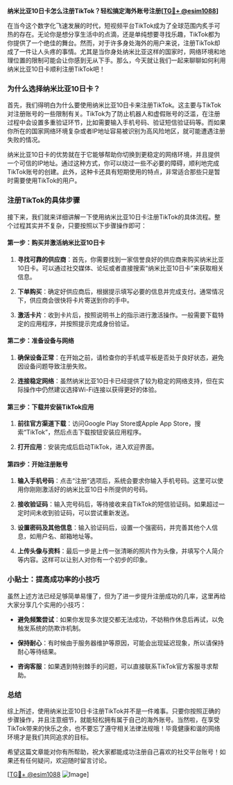 **纳米比亚10日卡怎么注册TikTok？轻松搞定海外账号注册[[TG💪+ @esim1088](https://t.me/s/esim1088)]**

在当今这个数字化飞速发展的时代，短视频平台TikTok成为了全球范围内炙手可热的存在。无论你是想分享生活中的点滴，还是单纯想要寻找乐趣，TikTok都为你提供了一个绝佳的舞台。然而，对于许多身处海外的用户来说，注册TikTok却成了一件让人头疼的事情。尤其是当你身处纳米比亚这样的国家时，网络环境和地理位置的限制可能会让你感到无从下手。那么，今天就让我们一起来聊聊如何利用纳米比亚10日卡顺利注册TikTok吧！

### 为什么选择纳米比亚10日卡？

首先，我们得明白为什么要使用纳米比亚10日卡来注册TikTok。这主要与TikTok对注册账号的一些限制有关。TikTok为了防止机器人和虚假账号的泛滥，在注册过程中会设置多重验证环节，比如需要输入手机号码、验证短信验证码等。而如果你所在的国家网络环境复杂或者IP地址容易被识别为高风险地区，就可能遭遇注册失败的情况。

纳米比亚10日卡的优势就在于它能够帮助你切换到更稳定的网络环境，并且提供一个可信的IP地址。通过这种方式，你可以绕过一些不必要的障碍，顺利地完成TikTok账号的创建。此外，这种卡还具有短期使用的特点，非常适合那些只是暂时需要使用TikTok的用户。

### 注册TikTok的具体步骤

接下来，我们就来详细讲解一下使用纳米比亚10日卡注册TikTok的具体流程。整个过程其实并不复杂，只要按照以下步骤操作即可：

#### 第一步：购买并激活纳米比亚10日卡

1. **寻找可靠的供应商**：首先，你需要找到一家信誉良好的供应商来购买纳米比亚10日卡。可以通过社交媒体、论坛或者直接搜索“纳米比亚10日卡”来获取相关信息。
   
2. **下单购买**：确定好供应商后，根据提示填写必要的信息并完成支付。通常情况下，供应商会很快将卡片寄送到你的手中。

3. **激活卡片**：收到卡片后，按照说明书上的指示进行激活操作。一般需要下载特定的应用程序，并按照提示完成身份验证。

#### 第二步：准备设备与网络

1. **确保设备正常**：在开始之前，请检查你的手机或平板是否处于良好状态，避免因设备问题导致注册失败。

2. **连接稳定网络**：虽然纳米比亚10日卡已经提供了较为稳定的网络支持，但在实际操作中仍然建议选择Wi-Fi连接以获得更好的体验。

#### 第三步：下载并安装TikTok应用

1. **前往官方渠道下载**：访问Google Play Store或Apple App Store，搜索“TikTok”，然后点击下载按钮安装应用程序。

2. **打开应用**：安装完成后启动TikTok，进入欢迎界面。

#### 第四步：开始注册账号

1. **输入手机号码**：点击“注册”选项后，系统会要求你输入手机号码。这里可以使用你刚刚激活好的纳米比亚10日卡所提供的号码。

2. **接收验证码**：输入完号码后，等待接收来自TikTok的短信验证码。如果超过一定时间未收到验证码，可以尝试重新发送。

3. **设置密码及其他信息**：输入验证码后，设置一个强密码，并完善其他个人信息，如用户名、邮箱地址等。

4. **上传头像与资料**：最后一步是上传一张清晰的照片作为头像，并填写个人简介等内容。这样可以让别人对你有一个初步的印象。

### 小贴士：提高成功率的小技巧

虽然上述方法已经足够简单易懂了，但为了进一步提升注册成功的几率，这里再给大家分享几个实用的小技巧：

- **避免频繁尝试**：如果你发现多次提交都无法成功，不妨稍作休息后再试，以免触发系统的防欺诈机制。
  
- **保持耐心**：有时候由于服务器维护等原因，可能会出现延迟现象，所以请保持耐心等待结果。

- **咨询客服**：如果遇到特别棘手的问题，可以直接联系TikTok官方客服寻求帮助。

### 总结

综上所述，使用纳米比亚10日卡注册TikTok并不是一件难事。只要你按照正确的步骤操作，并且注意细节，就能轻松拥有属于自己的海外账号。当然啦，在享受TikTok带来的快乐之余，也不要忘了遵守相关法律法规哦！毕竟健康和谐的网络环境才是我们共同追求的目标。

希望这篇文章能对你有所帮助，祝大家都能成功注册自己喜欢的社交平台账号！如果还有任何疑问，欢迎随时留言讨论。

[[TG💪+ @esim1088](https://t.me/s/esim1088) ![Image](https://i.postimg.cc/4NQfJmqS/Snipaste-2025-05-13-00-14-12.png)]